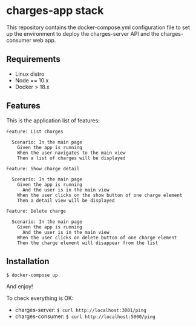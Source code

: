 # charges-app stack

This repository contains the docker-compose.yml configuration file to set up the environment to deploy the charges-server API and the charges-consumer web app.

## Requirements

- Linux distro
- Node == 10.x
- Docker > 18.x

## Features

This is the application list of features:

```
Feature: List charges

  Scenario: In the main page
    Given the app is running
    When the user navigates to the main view
    Then a list of charges will be displayed
```

```
Feature: Show charge detail

  Scenario: In the main page
    Given the app is running
      And the user is in the main view
    When the user clicks on the show button of one charge element
    Then a detail view will be displayed
```

```
Feature: Delete charge

  Scenario: In the main page
    Given the app is running
      And the user is in the main view
    When the user clicks on delete button of one charge element
    Then the charge element will disappear from the list
```

## Installation

`$ docker-compose up`

And enjoy!

To check everything is OK:

- charges-server: `$ curl http://localhost:3001/ping`
- charges-consumer: `$ curl http://localhost:5000/ping`

